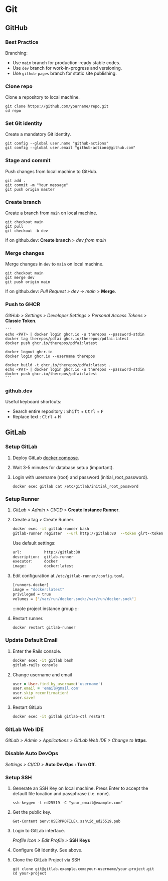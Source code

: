 # Git

## GitHub

### Best Practice

Branching:
- Use `main` branch for production-ready stable codes.
- Use `dev` branch for work-in-progress and versioning.
- Use `github-pages` branch for static site publishing.

### Clone repo

Clone a repository to local machine.

```
git clone https://github.com/yourname/repo.git
cd repo
```

### Set Git identity

Create a mandatory Git identity.

```
git config --global user.name "github-actions"
git config --global user.email "github-actions@github.com"
```

### Stage and commit

Push changes from local machine to GitHub.

```
git add .
git commit -m "Your message"
git push origin master
```

### Create branch

Create a branch from `main` on local machine.

```
git checkout main
git pull
git checkout -b dev
```

If on github.dev: **Create branch** > _dev from main_

### Merge changes

Merge changes in `dev` to `main` on local machine.

```
git checkout main
git merge dev
git push origin main
```

If on github.dev: _Pull Request > dev → main_ > **Merge**.


### Push to GHCR

_GitHub > Settings > Developer Settings > Personal Access Tokens >_ **Classic Token**.

    ```
    echo <PAT> | docker login ghcr.io -u therepos --password-stdin
    docker tag therepos/pdfai ghcr.io/therepos/pdfai:latest
    docker push ghcr.io/therepos/pdfai:latest

    docker logout ghcr.io
    docker login ghcr.io --username therepos

    docker build -t ghcr.io/therepos/pdfai:latest .
    echo <PAT> | docker login ghcr.io -u therepos --password-stdin
    docker push ghcr.io/therepos/pdfai:latest
    ```

### github.dev

Useful keyboard shortcuts:
- Search entire repository  : <kbd>Shift</kbd> + <kbd>Ctrl</kbd> + <kbd>F</kbd>
- Replace text              : <kbd>Ctrl</kbd> + <kbd>H</kbd>

## GitLab

### Setup GitLab

1. Deploy GitLab [docker compose](https://raw.githubusercontent.com/therepos/proxmox/main/docker/gitlab-docker-compose.yml). 

2. Wait 3-5 minutes for database setup (important).

3. Login with username (root) and password (initial_root_password).
    ```
    docker exec gitlab cat /etc/gitlab/initial_root_password
    ```

### Setup Runner

1. _GitLab > Admin > CI/CD >_ **Create Instance Runner**.

2. Create a tag > Create Runner.
    ```bash
    docker exec -it gitlab-runner bash
    gitlab-runner register  --url http://gitlab:80  --token glrt-<token>
    ```
    Use default settings:
    ```bash
    url:          http://gitlab:80
    description:  gitlab-runner
    executor:     docker
    image:        docker:latest
    ```

3. Edit configuration at `/etc/gitlab-runner/config.toml`.
    ```bash
    [runners.docker]
    image = "docker:latest"
    privileged = true
    volumes = ["/var/run/docker.sock:/var/run/docker.sock"]
    ```
    :::note
    project
    instance
    group
    :::

4. Restart runner.
    ```bash
    docker restart gitlab-runner
    ```

### Update Default Email

1. Enter the Rails console.
    ```bash
    docker exec -it gitlab bash
    gitlab-rails console
    ```

2. Change username and email

    ```ruby
    user = User.find_by_username('username')
    user.email = 'email@gmail.com'
    user.skip_reconfirmation!
    user.save!
    ```

3. Restart GitLab

    ```bash
    docker exec -it gitlab gitlab-ctl restart
    ```

### GitLab Web IDE

_GitLab > Admin > Applications > GitLab Web IDE > Change to_ **https**.

### Disable Auto DevOps

_Settings > CI/CD >_ **Auto DevOps : Turn Off**.

### Setup SSH

1. Generate an SSH Key on local machine. Press Enter to accept the default file location and passphrase (i.e. none).
    ```
    ssh-keygen -t ed25519 -C "your_email@example.com"
    ```

2. Get the public key.
    ```
    Get-Content $env:USERPROFILE\.ssh\id_ed25519.pub
    ```

3. Login to GitLab interface.

    _Profile Icon > Edit Profile >_ **SSH Keys**

4. Configure Git Identity. See above.

5. Clone the GitLab Project via SSH
    ```
    git clone git@gitlab.example.com:your-username/your-project.git
    cd your-project
    ```
